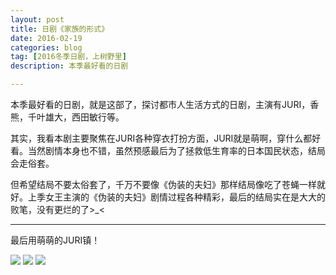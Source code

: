 ```yaml
---
layout: post
title: 日剧《家族的形式》
date: 2016-02-19
categories: blog
tag: [2016冬季日剧，上树野里]
description: 本季最好看的日剧

---
```


本季最好看的日剧，就是这部了，探讨都市人生活方式的日剧，主演有JURI，香熊，千叶雄大，西田敏行等。

其实，我看本剧主要聚焦在JURI各种穿衣打扮方面，JURI就是萌啊，穿什么都好看。当然剧情本身也不错，虽然预感最后为了拯救低生育率的日本国民状态，结局会走俗套。

但希望结局不要太俗套了，千万不要像《伪装的夫妇》那样结局像吃了苍蝇一样就好。上季女王主演的《伪装的夫妇》剧情过程各种精彩，最后的结局实在是大大的败笔，没有更烂的了>_<

-------------------
最后用萌萌的JURI镇！

<img src="http://ww4.sinaimg.cn/large/624353fdjw1f14sn592pfj20bk08lmxx.jpg">

<img src="http://ww3.sinaimg.cn/large/624353fdjw1f14sx027koj20dw0990u0.jpg">

<img src="http://ww4.sinaimg.cn/large/624353fdjw1f14sxdk653j20fx09idg9.jpg">